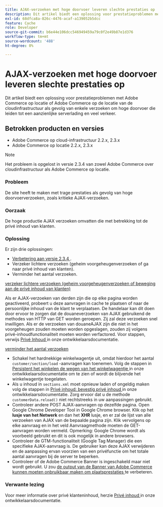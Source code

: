 ```yaml
---
title: AJAX-verzoeken met hoge doorvoer leveren slechte prestaties op
description: Dit artikel biedt een oplossing voor prestatieproblemen met Adobe Commerce op locatie of Adobe Commerce op de locatie van de cloudinfrastructuur als gevolg van enkele verzoeken om hoge doorvoer die leiden tot een aanzienlijke serverlading en veel verkeer.
exl-id: 68dfca8a-826c-4476-acaf-a139052b5dcc
feature: Cache
role: Developer
source-git-commit: b6e44e106dcc546949459a79c0f2e49b87e1d376
workflow-type: tm+mt
source-wordcount: '488'
ht-degree: 0%

---
```


# AJAX-verzoeken met hoge doorvoer leveren slechte prestaties op

Dit artikel biedt een oplossing voor prestatieproblemen met Adobe Commerce op locatie of Adobe Commerce op de locatie van de cloudinfrastructuur als gevolg van enkele verzoeken om hoge doorvoer die leiden tot een aanzienlijke serverlading en veel verkeer.

## Betrokken producten en versies

* Adobe Commerce op cloud-infrastructuur 2.2.x, 2.3.x
* Adobe Commerce op locatie 2.2.x, 2.3.x

>[!NOTE]
>
>Het probleem is opgelost in versie 2.3.4 van zowel Adobe Commerce over cloudinfrastructuur als Adobe Commerce op locatie.

### Probleem

De site heeft te maken met trage prestaties als gevolg van hoge doorvoerverzoeken, zoals kritieke AJAX-verzoeken.

### Oorzaak

De hoge productie AJAX verzoeken omvatten die met betrekking tot de privé inhoud van klanten.

### Oplossing

Er zijn drie oplossingen:

* [ Verbetering aan versie 2.3.4 ](https://experienceleague.adobe.com/nl/docs/commerce-cloud-service/user-guide/develop/upgrade/commerce-version).
* Verzeker lichtere verzoeken (geheim voorgeheugenverzoeken of ga naar privé inhoud van klanten).
* Verminder het aantal verzoeken.

<u> verzeker lichtere verzoeken (geheim voorgeheugenverzoeken of beweging aan de privé inhoud van klanten) </u>

Als er AJAX-verzoeken van derden zijn die op elke pagina worden geactiveerd, probeert u deze aanvragen in cache te plaatsen of naar de persoonlijke inhoud van de klant te verplaatsen. De handelaar kan dit doen door ervoor te zorgen dat de douaneverzoeken van AJAX gebruikend de methodes van HTTP van GET worden geroepen. Zij zal deze verzoeken snel inwilligen. Als er de verzoeken van douaneAJAX zijn die niet in het voorgeheugen zouden moeten worden opgeslagen, zouden zij volgens privé-inhoudfunctionaliteit moeten worden verfactored. Voor stappen, verwijs [ Privé Inhoud ](https://developer.adobe.com/commerce/php/development/cache/page/private-content/) in onze ontwikkelaarsdocumentatie.

<u> verminder het aantal verzoeken </u>

* Schakel het hardnekkige winkelwagentje uit, omdat hierdoor het aantal `customer/section/load` -aanvragen kan toenemen. Volg de stappen in [ Persistent het winkelen de wegen van het winkelwagentje ](https://experienceleague.adobe.com/nl/docs/commerce-operations/configuration-guide/paths/config-reference-general) in onze ontwikkelaarsdocumentatie om te zien of wordt de blijvende het winkelwagentje toegelaten.
* Als u inhoud in `sections.xml` moet opnieuw laden of ongeldig maken volg de stappen in [ Privé inhoud: bevestig privé inhoud ](https://developer.adobe.com/commerce/php/development/cache/page/private-content/#invalidate-private-content) in onze ontwikkelaarsdocumentatie. Zorg ervoor dat u de methode `customerData.reload()` niet rechtstreeks in uw aanpassingen gebruikt.
* Controleer andere POST AJAX-aanvragen op dezelfde pagina. Open Google Chrome Developer Tool in Google Chrome browser. Klik op het **lusje van het Netwerk** en dan het **XHR** lusje, en er zal de lijst van alle verzoeken van AJAX van de bepaalde pagina zijn. Klik vervolgens op elke aanvraag en in het veld Aanvraagmethode moeten de GET-aanvragen worden vermeld. Opmerking: Google Chrome wordt als voorbeeld gebruikt en dit is ook mogelijk in andere browsers.
* Controleer de GTM-functionaliteit (Google Tag Manager) die een specifieke AJAX-aanvraag is. De gebruiker kan deze AJAX verwijderen en de aanpassing ervan voorzien van een privéfunctie om het totale aantal aanvragen bij de server te beperken.
* Controleer of de Adobe Commerce Banner is ingeschakeld maar niet wordt gebruikt. U zou [ de output van de Banner van Adobe Commerce kunnen moeten onbruikbaar maken om plaatsprestaties ](https://experienceleague.adobe.com/en/docs/experience-cloud-kcs/kbarticles/ka-26909) te verbeteren.

### Verwante lezing

Voor meer informatie over privé klanteninhoud, herzie [ Privé inhoud ](https://developer.adobe.com/commerce/php/development/cache/page/private-content/) in onze ontwikkelaarsdocumentatie.
